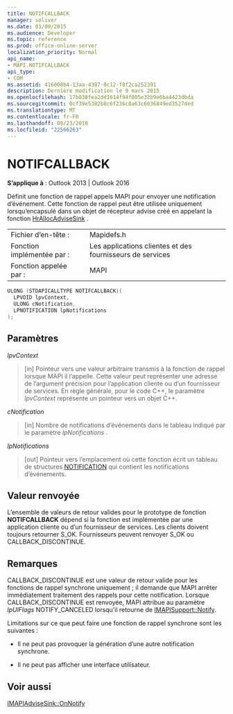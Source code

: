```yaml
---
title: NOTIFCALLBACK
manager: soliver
ms.date: 03/09/2015
ms.audience: Developer
ms.topic: reference
ms.prod: office-online-server
localization_priority: Normal
api_name:
- MAPI.NOTIFCALLBACK
api_type:
- COM
ms.assetid: 416008b4-13aa-4387-8c12-f8f2ca252391
description: Dernière modification le 9 mars 2015
ms.openlocfilehash: 17b038fea2dd1614f94f005e32b9e6ba4423dbda
ms.sourcegitcommit: 0cf39e5382b8c6f236c8a63c6036849ed3527ded
ms.translationtype: MT
ms.contentlocale: fr-FR
ms.lasthandoff: 08/23/2018
ms.locfileid: "22566263"
---
```

# <a name="notifcallback"></a>NOTIFCALLBACK

  
  
**S’applique à** : Outlook 2013 | Outlook 2016 
  
Définit une fonction de rappel appels MAPI pour envoyer une notification d’événement. Cette fonction de rappel peut être utilisée uniquement lorsqu’encapsulé dans un objet de récepteur advise créé en appelant la fonction [HrAllocAdviseSink](hrallocadvisesink.md) . 
  
|||
|:-----|:-----|
|Fichier d’en-tête :  <br/> |Mapidefs.h  <br/> |
|Fonction implémentée par :  <br/> |Les applications clientes et des fournisseurs de services  <br/> |
|Fonction appelée par :  <br/> |MAPI  <br/> |
   
```cpp
ULONG (STDAPICALLTYPE NOTIFCALLBACK)(
  LPVOID lpvContext,
  ULONG cNotification,
  LPNOTIFICATION lpNotifications
);
```

## <a name="parameters"></a>Paramètres

 _lpvContext_
  
> [in] Pointeur vers une valeur arbitraire transmis à la fonction de rappel lorsque MAPI il l’appelle. Cette valeur peut représenter une adresse de l’argument précision pour l’application cliente ou d’un fournisseur de services. En règle générale, pour le code C++, le paramètre _lpvContext_ représente un pointeur vers un objet C++. 
    
 _cNotification_
  
> [in] Nombre de notifications d’événements dans le tableau indiqué par le paramètre _lpNotifications_ . 
    
 _lpNotifications_
  
> [out] Pointeur vers l’emplacement où cette fonction écrit un tableau de structures [NOTIFICATION](notification.md) qui contient les notifications d’événements. 
    
## <a name="return-value"></a>Valeur renvoyée

L’ensemble de valeurs de retour valides pour le prototype de fonction **NOTIFCALLBACK** dépend si la fonction est implémentée par une application cliente ou d’un fournisseur de services. Les clients doivent toujours retourner S_OK. Fournisseurs peuvent renvoyer S_OK ou CALLBACK_DISCONTINUE. 
  
## <a name="remarks"></a>Remarques

CALLBACK_DISCONTINUE est une valeur de retour valide pour les fonctions de rappel synchrone uniquement ; il demande que MAPI arrêter immédiatement traitement des rappels pour cette notification. Lorsque CALLBACK_DISCONTINUE est renvoyée, MAPI attribue au paramètre _lpUlFlags_ NOTIFY_CANCELED lorsqu’il retourne de [IMAPISupport::Notify](imapisupport-notify.md). 
  
Limitations sur ce que peut faire une fonction de rappel synchrone sont les suivantes :
  
- Il ne peut pas provoquer la génération d’une autre notification synchrone.
    
- Il ne peut pas afficher une interface utilisateur.
    
## <a name="see-also"></a>Voir aussi



[IMAPIAdviseSink::OnNotify](imapiadvisesink-onnotify.md)

